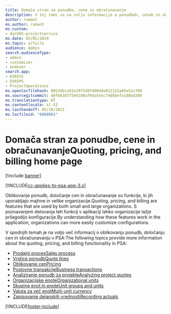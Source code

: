 ```yaml
---
title: Domača stran za ponudbe, cene in obračunavanje
description: V tej temi so na voljo informacije o ponudbah, cenah in obračunavanju.
author: rumant
ms.author: rumant
ms.custom:
- dyn365-projectservice
ms.date: 03/01/2019
ms.topic: article
audience: Admin
search.audienceType:
- admin
- customizer
- enduser
search.app:
- D365CE
- D365PS
- ProjectOperations
ms.openlocfilehash: 0923dbca91e2975d0fd90dde012122a85e5ac700
ms.sourcegitcommit: 40f68387f594180af64a5e5c748b6efa188bd300
ms.translationtype: HT
ms.contentlocale: sl-SI
ms.lasthandoff: 05/10/2021
ms.locfileid: "6008961"
---
```

# <a name="quoting-pricing-and-billing-home-page"></a><span data-ttu-id="faa96-103">Domača stran za ponudbe, cene in obračunavanje</span><span class="sxs-lookup"><span data-stu-id="faa96-103">Quoting, pricing, and billing home page</span></span>

[!include [banner](../includes/psa-now-project-operations.md)]

[!INCLUDE[cc-applies-to-psa-app-3.x](../includes/cc-applies-to-psa-app-3x.md)]

<span data-ttu-id="faa96-104">Oblikovanje ponudb, določanje cen in obračunavanje so funkcije, ki jih uporabljajo majhne in velike organizacije.</span><span class="sxs-lookup"><span data-stu-id="faa96-104">Quoting, pricing, and billing are features that are used by both small and large organizations.</span></span> <span data-ttu-id="faa96-105">S poznavanjem delovanja teh funkcij v aplikaciji lahko organizacije lažje prilagodijo konfiguracije.</span><span class="sxs-lookup"><span data-stu-id="faa96-105">By understanding how these features work in the application, organizations can more easily customize configurations.</span></span>

<span data-ttu-id="faa96-106">V spodnjih temah je na voljo več informacij o oblikovanju ponudb, določanju cen in obračunavanju v PSA:</span><span class="sxs-lookup"><span data-stu-id="faa96-106">The following topics provide more information about the quoting, pricing, and billing functionality in PSA:</span></span>

- [<span data-ttu-id="faa96-107">Prodajni proces</span><span class="sxs-lookup"><span data-stu-id="faa96-107">Sales process</span></span>](basic-sales-process.md)
- [<span data-ttu-id="faa96-108">Vrstice ponudb</span><span class="sxs-lookup"><span data-stu-id="faa96-108">Quote lines</span></span>](basic-quote-lines.md)
- [<span data-ttu-id="faa96-109">Oblikovanje cen</span><span class="sxs-lookup"><span data-stu-id="faa96-109">Pricing</span></span>](basic-pricing.md)
- [<span data-ttu-id="faa96-110">Poslovne transakcije</span><span class="sxs-lookup"><span data-stu-id="faa96-110">Business transactions</span></span>](basic-business-transactions.md)
- [<span data-ttu-id="faa96-111">Analiziranje ponudb za projekte</span><span class="sxs-lookup"><span data-stu-id="faa96-111">Analyzing project quotes</span></span>](basic-analyzing-quotes.md)
- [<span data-ttu-id="faa96-112">Organizacijske enote</span><span class="sxs-lookup"><span data-stu-id="faa96-112">Organizational units</span></span>](advanced-organizational.md)
- [<span data-ttu-id="faa96-113">Skupine enot in enote</span><span class="sxs-lookup"><span data-stu-id="faa96-113">Unit groups and units</span></span>](advanced-units.md)
- [<span data-ttu-id="faa96-114">Valuta za več enot</span><span class="sxs-lookup"><span data-stu-id="faa96-114">Multi-unit currency</span></span>](advanced-currency.md)
- [<span data-ttu-id="faa96-115">Zapisovanje dejanskih vrednosti</span><span class="sxs-lookup"><span data-stu-id="faa96-115">Recording actuals</span></span>](advanced-actuals.md)


[!INCLUDE[footer-include](../includes/footer-banner.md)]
